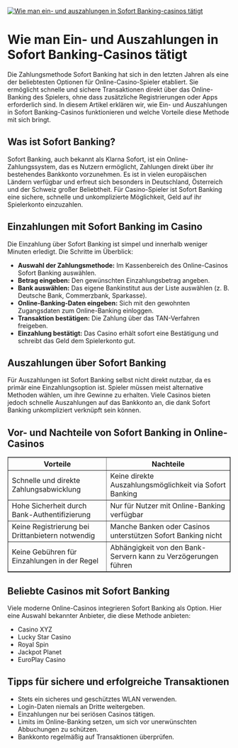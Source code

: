 [![Wie man ein- und auszahlungen in Sofort Banking-casinos tätigt](https://123-caf.pages.dev/gitsignup.png)](https://vrmoo.ru/Bt82HjjY)

<h1>Wie man Ein- und Auszahlungen in Sofort Banking-Casinos tätigt</h1> <p>Die Zahlungsmethode Sofort Banking hat sich in den letzten Jahren als eine der beliebtesten Optionen für Online-Casino-Spieler etabliert. Sie ermöglicht schnelle und sichere Transaktionen direkt über das Online-Banking des Spielers, ohne dass zusätzliche Registrierungen oder Apps erforderlich sind. In diesem Artikel erklären wir, wie Ein- und Auszahlungen in Sofort Banking-Casinos funktionieren und welche Vorteile diese Methode mit sich bringt.</p>  <h2>Was ist Sofort Banking?</h2> <p>Sofort Banking, auch bekannt als Klarna Sofort, ist ein Online-Zahlungssystem, das es Nutzern ermöglicht, Zahlungen direkt über ihr bestehendes Bankkonto vorzunehmen. Es ist in vielen europäischen Ländern verfügbar und erfreut sich besonders in Deutschland, Österreich und der Schweiz großer Beliebtheit. Für Casino-Spieler ist Sofort Banking eine sichere, schnelle und unkomplizierte Möglichkeit, Geld auf ihr Spielerkonto einzuzahlen.</p>  <h2>Einzahlungen mit Sofort Banking im Casino</h2> <p>Die Einzahlung über Sofort Banking ist simpel und innerhalb weniger Minuten erledigt. Die Schritte im Überblick:</p> <ul>   <li><strong>Auswahl der Zahlungsmethode:</strong> Im Kassenbereich des Online-Casinos Sofort Banking auswählen.</li>   <li><strong>Betrag eingeben:</strong> Den gewünschten Einzahlungsbetrag angeben.</li>   <li><strong>Bank auswählen:</strong> Das eigene Bankinstitut aus der Liste auswählen (z. B. Deutsche Bank, Commerzbank, Sparkasse).</li>   <li><strong>Online-Banking-Daten eingeben:</strong> Sich mit den gewohnten Zugangsdaten zum Online-Banking einloggen.</li>   <li><strong>Transaktion bestätigen:</strong> Die Zahlung über das TAN-Verfahren freigeben.</li>   <li><strong>Einzahlung bestätigt:</strong> Das Casino erhält sofort eine Bestätigung und schreibt das Geld dem Spielerkonto gut.</li> </ul>  <h2>Auszahlungen über Sofort Banking</h2> <p>Für Auszahlungen ist Sofort Banking selbst nicht direkt nutzbar, da es primär eine Einzahlungsoption ist. Spieler müssen meist alternative Methoden wählen, um ihre Gewinne zu erhalten. Viele Casinos bieten jedoch schnelle Auszahlungen auf das Bankkonto an, die dank Sofort Banking unkompliziert verknüpft sein können.</p>  <h2>Vor- und Nachteile von Sofort Banking in Online-Casinos</h2> <table border="1" cellpadding="6" cellspacing="0">   <thead>     <tr>       <th>Vorteile</th>       <th>Nachteile</th>     </tr>   </thead>   <tbody>     <tr>       <td>Schnelle und direkte Zahlungsabwicklung</td>       <td>Keine direkte Auszahlungsmöglichkeit via Sofort Banking</td>     </tr>     <tr>       <td>Hohe Sicherheit durch Bank-Authentifizierung</td>       <td>Nur für Nutzer mit Online-Banking verfügbar</td>     </tr>     <tr>       <td>Keine Registrierung bei Drittanbietern notwendig</td>       <td>Manche Banken oder Casinos unterstützen Sofort Banking nicht</td>     </tr>     <tr>       <td>Keine Gebühren für Einzahlungen in der Regel</td>       <td>Abhängigkeit von den Bank-Servern kann zu Verzögerungen führen</td>     </tr>   </tbody> </table>  <h2>Beliebte Casinos mit Sofort Banking</h2> <p>Viele moderne Online-Casinos integrieren Sofort Banking als Option. Hier eine Auswahl bekannter Anbieter, die diese Methode anbieten:</p> <ul>   <li>Casino XYZ</li>   <li>Lucky Star Casino</li>   <li>Royal Spin</li>   <li>Jackpot Planet</li>   <li>EuroPlay Casino</li> </ul>  <h2>Tipps für sichere und erfolgreiche Transaktionen</h2> <ul>   <li>Stets ein sicheres und geschütztes WLAN verwenden.</li>   <li>Login-Daten niemals an Dritte weitergeben.</li>   <li>Einzahlungen nur bei seriösen Casinos tätigen.</li>   <li>Limits im Online-Banking setzen, um sich vor unerwünschten Abbuchungen zu schützen.</li>   <li>Bankkonto regelmäßig auf Transaktionen überprüfen.</li> </ul>